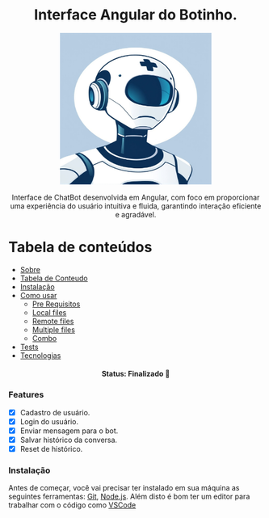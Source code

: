 <h1 align="center">Interface Angular do Botinho.</h1>
<p align="center">
  <img src="src/assets/bot_image.png" alt="Imagem do Botinho" width="300" height="300"/>
</p>

<p align="center">Interface de ChatBot desenvolvida em Angular, com foco em proporcionar uma experiência do usuário intuitiva e fluida, garantindo interação eficiente e agradável.</p>

Tabela de conteúdos
=================
<!--ts-->
   * [Sobre](#Sobre)
   * [Tabela de Conteudo](#tabela-de-conteudo)
   * [Instalação](#instalacao)  <!-- Link correto para seção de instalação -->
   * [Como usar](#como-usar)
      * [Pre Requisitos](#pre-requisitos)
      * [Local files](#local-files)
      * [Remote files](#remote-files)
      * [Multiple files](#multiple-files)
      * [Combo](#combo)
   * [Tests](#testes)
   * [Tecnologias](#tecnologias)
<!--te-->

<h4 align="center"> 
	 Status: Finalizado  🚀 
</h4>

### Features

- [x] Cadastro de usuário.
- [x] Login do usuário.
- [x] Enviar mensagem para o bot.
- [x] Salvar histórico da conversa.
- [x] Reset de histórico.

### Instalação
Antes de começar, você vai precisar ter instalado em sua máquina as seguintes ferramentas:
[Git](https://git-scm.com), [Node.js](https://nodejs.org/en/). 
Além disto é bom ter um editor para trabalhar com o código como [VSCode](https://code.visualstudio.com/)
